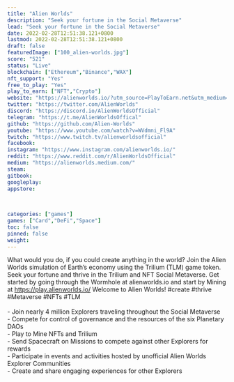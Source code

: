 ```yaml
---
title: "Alien Worlds"
description: "Seek your fortune in the Social Metaverse"
lead: "Seek your fortune in the Social Metaverse"
date: 2022-02-28T12:51:38.121+0800
lastmod: 2022-02-28T12:51:38.121+0800
draft: false
featuredImage: ["100_alien-worlds.jpg"]
score: "521"
status: "Live"
blockchain: ["Ethereum","Binance","WAX"]
nft_support: "Yes"
free_to_play: "Yes"
play_to_earn: ["NFT","Crypto"]
website: "https://alienworlds.io/?utm_source=PlayToEarn.net&utm_medium=organic&utm_campaign=gamepage"
twitter: "https://twitter.com/AlienWorlds"
discord: "https://discord.io/AlienWorldsOfficial"
telegram: "https://t.me/AlienWorldsOffical"
github: "https://github.com/Alien-Worlds"
youtube: "https://www.youtube.com/watch?v=WVdmni_Fl9A"
twitch: "https://www.twitch.tv/alienworldsofficial"
facebook: 
instagram: "https://www.instagram.com/alienworlds.io/"
reddit: "https://www.reddit.com/r/AlienWorldsOfficial"
medium: "https://alienworlds.medium.com/"
steam: 
gitbook: 
googleplay: 
appstore: 

  
    
categories: ["games"]
games: ["Card","DeFi","Space"]
toc: false
pinned: false
weight: 
---
```

What would you do, if you could create anything in the world? Join the Alien Worlds simulation of Earth’s economy using the Trilium (TLM) game token. Seek your fortune and thrive in the Trilium and NFT Social Metaverse. Get started by going through the Wormhole at alienworlds.io and start by Mining at https://play.alienworlds.io/ Welcome to Alien Worlds! #create #thrive #Metaverse #NFTs #TLM<br> <br> - Join nearly 4 million Explorers traveling throughout the Social Metaverse<br> - Compete for control of governance and the resources of the six Planetary DAOs<br> - Play to Mine NFTs and Trilium<br> - Send Spacecraft on Missions to compete against other Explorers for rewards<br> - Participate in events and activities hosted by unofficial Alien Worlds Explorer Communities<br> - Create and share engaging experiences for other Explorers